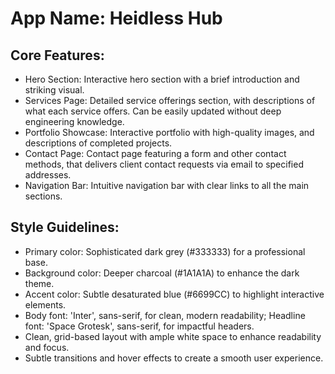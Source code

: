 # **App Name**: Heidless Hub

## Core Features:

- Hero Section: Interactive hero section with a brief introduction and striking visual.
- Services Page: Detailed service offerings section, with descriptions of what each service offers. Can be easily updated without deep engineering knowledge.
- Portfolio Showcase: Interactive portfolio with high-quality images, and descriptions of completed projects.
- Contact Page: Contact page featuring a form and other contact methods, that delivers client contact requests via email to specified addresses.
- Navigation Bar: Intuitive navigation bar with clear links to all the main sections.

## Style Guidelines:

- Primary color: Sophisticated dark grey (#333333) for a professional base.
- Background color: Deeper charcoal (#1A1A1A) to enhance the dark theme.
- Accent color: Subtle desaturated blue (#6699CC) to highlight interactive elements.
- Body font: 'Inter', sans-serif, for clean, modern readability; Headline font: 'Space Grotesk', sans-serif, for impactful headers.
- Clean, grid-based layout with ample white space to enhance readability and focus.
- Subtle transitions and hover effects to create a smooth user experience.